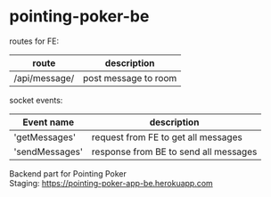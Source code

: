# pointing-poker-be

routes for FE:

| route    | description          |
| ------------- | -------------------- |
| /api/message/    | post message to room    |

socket events:

| Event name    | description          |
| ------------- | -------------------- |
| 'getMessages'    | request from FE to get all messages    |
| 'sendMessages'   | response from BE to send all messages |

Backend part for Pointing Poker  
Staging: https://pointing-poker-app-be.herokuapp.com
